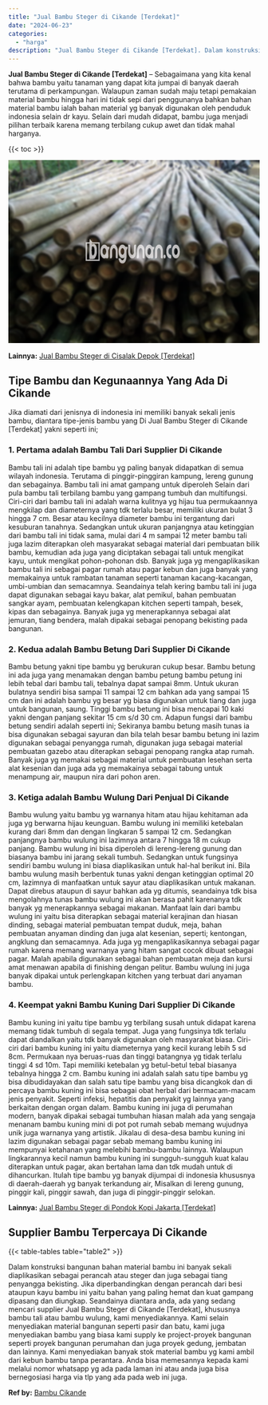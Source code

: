 ```yaml
---
title: "Jual Bambu Steger di Cikande [Terdekat]"
date: "2024-06-23"
categories: 
  - "harga"
description: "Jual Bambu Steger di Cikande [Terdekat]. Dalam konstruksi bangunan bahan material bambu ini banyak sekali diaplikasikan sebagai perancah atau steger dan juga..."
---
```


**Jual Bambu Steger di Cikande \[Terdekat\]** – Sebagaimana yang kita kenal bahwa bambu yaitu tanaman yang dapat kita jumpai di banyak daerah terutama di perkampungan. Walaupun zaman sudah maju tetapi pemakaian material bambu hingga hari ini tidak sepi dari penggunanya bahkan bahan material bambu ialah bahan material yg banyak digunakan oleh penduduk indonesia selain dr kayu. Selain dari mudah didapat, bambu juga menjadi pilihan terbaik karena memang terbilang cukup awet dan tidak mahal harganya.

{{< toc >}}

![Jual Bambu Steger di Cikande [Terdekat]](/images/jual-bambu-tali-34.png)

**Lainnya:** [Jual Bambu Steger di Cisalak Depok \[Terdekat\]](https://bambu.bangunan.co/jual-bambu-steger-di-cisalak-depok-terdekat/)

## Tipe Bambu dan Kegunaannya Yang Ada Di Cikande

Jika diamati dari jenisnya di indonesia ini memiliki banyak sekali jenis bambu, diantara tipe-jenis bambu yang Di Jual Bambu Steger di Cikande \[Terdekat\] yakni seperti ini;

### 1\. Pertama adalah Bambu Tali Dari Supplier Di Cikande

Bambu tali ini adalah tipe bambu yg paling banyak didapatkan di semua wilayah indonesia. Terutama di pinggir-pinggiran kampung, lereng gunung dan sebagainya. Bambu tali ini amat gampang untuk diperoleh Selain dari pula bambu tali terbilang bambu yang gampang tumbuh dan multifungsi. Ciri-ciri dari bambu tali ini adalah warna kulitnya yg hijau tua permukaannya mengkilap dan diameternya yang tdk terlalu besar, memiliki ukuran bulat 3 hingga 7 cm. Besar atau kecilnya diameter bambu ini tergantung dari kesuburan tanahnya. Sedangkan untuk ukuran panjangnya atau ketinggian dari bambu tali ini tidak sama, mulai dari 4 m sampai 12 meter bambu tali juga lazim diterapkan oleh masyarakat sebagai material dari pembuatan bilik bambu, kemudian ada juga yang diciptakan sebagai tali untuk mengikat kayu, untuk mengikat pohon-pohonan dsb. Banyak juga yg mengaplikasikan bambu tali ini sebagai pagar rumah atau pagar kebun dan juga banyak yang memakainya untuk rambatan tanaman seperti tanaman kacang-kacangan, umbi-umbian dan semacamnya. Seandainya telah kering bambu tali ini juga dapat digunakan sebagai kayu bakar, alat pemikul, bahan pembuatan sangkar ayam, pembuatan kelengkapan kitchen seperti tampah, besek, kipas dan sebagainya. Banyak juga yg menerapkannya sebagai alat jemuran, tiang bendera, malah dipakai sebagai penopang bekisting pada bangunan.

### 2\. Kedua adalah Bambu Betung Dari Supplier Di Cikande

Bambu betung yakni tipe bambu yg berukuran cukup besar. Bambu betung ini ada juga yang menamakan dengan bambu petung bambu petung ini lebih tebal dari bambu tali, tebalnya dapat sampai 8mm. Untuk ukuran bulatnya sendiri bisa sampai 11 sampai 12 cm bahkan ada yang sampai 15 cm dan ini adalah bambu yg besar yg biasa digunakan untuk tiang dan juga untuk bangunan, saung. Tinggi bambu betung ini bisa mencapai 10 kaki yakni dengan panjang sekitar 15 cm s/d 30 cm. Adapun fungsi dari bambu betung sendiri adalah seperti ini; Sekiranya bambu betung masih tunas ia bisa digunakan sebagai sayuran dan bila telah besar bambu betung ini lazim digunakan sebagai penyangga rumah, digunakan juga sebagai material pembuatan gazebo atau diterapkan sebagai penopang rangka atap rumah. Banyak juga yg memakai sebagai material untuk pembuatan lesehan serta alat kesenian dan juga ada yg memakainya sebagai tabung untuk menampung air, maupun nira dari pohon aren.

### 3\. Ketiga adalah Bambu Wulung Dari Penjual Di Cikande

Bambu wulung yaitu bambu yg warnanya hitam atau hijau kehitaman ada juga yg berwarna hijau keunguan. Bambu wulung ini memiliki ketebalan kurang dari 8mm dan dengan lingkaran 5 sampai 12 cm. Sedangkan panjangnya bambu wulung ini lazimnya antara 7 hingga 18 m cukup panjang. Bambu wulung ini bisa diperoleh di lereng-lereng gunung dan biasanya bambu ini jarang sekali tumbuh. Sedangkan untuk fungsinya sendiri bambu wulung ini biasa diaplikasikan untuk hal-hal berikut ini. Bila bambu wulung masih berbentuk tunas yakni dengan ketinggian optimal 20 cm, lazimnya di manfaatkan untuk sayur atau diaplikasikan untuk makanan. Dapat direbus ataupun di sayur bahkan ada yg ditumis, seandainya tdk bisa mengolahnya tunas bambu wulung ini akan berasa pahit karenanya tdk banyak yg menerapkannya sebagai makanan. Manfaat lain dari bambu wulung ini yaitu bisa diterapkan sebagai material kerajinan dan hiasan dinding, sebagai material pembuatan tempat duduk, meja, bahan pembuatan anyaman dinding dan juga alat kesenian, seperti; kentongan, angklung dan semacamnya. Ada juga yg mengaplikasikannya sebagai pagar rumah karena memang warnanya yang hitam sangat cocok dibuat sebagai pagar. Malah apabila digunakan sebagai bahan pembuatan meja dan kursi amat menawan apabila di finishing dengan pelitur. Bambu wulung ini juga banyak dipakai untuk perlengkapan kitchen yang terbuat dari anyaman bambu.

### 4\. Keempat yakni Bambu Kuning Dari Supplier Di Cikande

Bambu kuning ini yaitu tipe bambu yg terbilang susah untuk didapat karena memang tidak tumbuh di segala tempat. Juga yang fungsinya tdk terlalu dapat diandalkan yaitu tdk banyak digunakan oleh masyarakat biasa. Ciri-ciri dari bambu kuning ini yaitu diameternya yang kecil kurang lebih 5 sd 8cm. Permukaan nya beruas-ruas dan tinggi batangnya yg tidak terlalu tinggi 4 sd 10m. Tapi memiliki ketebalan yg betul-betul tebal biasanya tebalnya hingga 2 cm. Bambu kuning ini adalah salah satu tipe bambu yg bisa dibudidayakan dan salah satu tipe bambu yang bisa dicangkok dan di percaya bambu kuning ini bisa sebagai obat herbal dari bermacam-macam jenis penyakit. Seperti infeksi, hepatitis dan penyakit yg lainnya yang berkaitan dengan organ dalam. Bambu kuning ini juga di perumahan modern, banyak dipakai sebagai tumbuhan hiasan malah ada yang sengaja menanam bambu kuning mini di pot pot rumah sebab memang wujudnya unik juga warnanya yang artistik. Jikalau di desa-desa bambu kuning ini lazim digunakan sebagai pagar sebab memang bambu kuning ini mempunyai ketahanan yang melebihi bambu-bambu lainnya. Walaupun lingkarannya kecil namun bambu kuning ini sungguh-sungguh kuat kalau diterapkan untuk pagar, akan bertahan lama dan tdk mudah untuk di dihancurkan. Itulah tipe bambu yg banyak dijumpai di indonesia khususnya di daerah-daerah yg banyak terkandung air, Misalkan di lereng gunung, pinggir kali, pinggir sawah, dan juga di pinggir-pinggir selokan.

**Lainnya:** [Jual Bambu Steger di Pondok Kopi Jakarta \[Terdekat\]](https://bambu.bangunan.co/jual-bambu-steger-di-pondok-kopi-jakarta-terdekat/)

## Supplier Bambu Terpercaya Di Cikande

{{< table-tables table="table2" >}}

Dalam konstruksi bangunan bahan material bambu ini banyak sekali diaplikasikan sebagai perancah atau steger dan juga sebagai tiang penyangga bekisting. Jika diperbandingkan dengan perancah dari besi ataupun kayu bambu ini yaitu bahan yang paling hemat dan kuat gampang dipasang dan diungkap. Seandainya diantara anda, ada yang sedang mencari supplier Jual Bambu Steger di Cikande \[Terdekat\], khususnya bambu tali atau bambu wulung, kami menyediakannya. Kami selain menyediakan material bangunan seperti pasir dan batu, kami juga menyediakan bambu yang biasa kami supply ke project-proyek bangunan seperti proyek bangunan perumahan dan juga proyek gedung, jembatan dan lainnya. Kami menyediakan banyak stok material bambu yg kami ambil dari kebun bambu tanpa perantara. Anda bisa memesannya kepada kami melalui nomor whatsapp yg ada pada laman ini atau anda juga bisa bernegosiasi harga via tlp yang ada pada web ini juga.

**Ref by:** [Bambu Cikande](https://id.wikipedia.org/wiki/Bambu)
